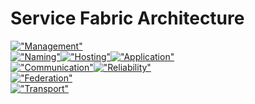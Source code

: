 # Service Fabric Architecture

[!["Management"](https://github.com/GitTorre/service-fabric/blob/master/Architecture/Images/Management.png)](https://github.com/GitTorre/service-fabric/tree/master/src/prod/src/Management/README.md)  
[!["Naming"](https://github.com/GitTorre/service-fabric/blob/master/Architecture/Images/Naming.png)](https://github.com/GitTorre/service-fabric/tree/master/src/prod/src/Naming/README.md)[!["Hosting"](https://github.com/GitTorre/service-fabric/blob/master/Architecture/Images/Hosting.png)](https://github.com/GitTorre/service-fabric/tree/master/src/prod/src/Hosting2/README.md)[!["Application"](https://github.com/GitTorre/service-fabric/blob/master/Architecture/Images/Application.png)](https://github.com/GitTorre/service-fabric/tree/master/src/prod/src/Application)  
[!["Communication"](https://github.com/GitTorre/service-fabric/blob/master/Architecture/Images/Communication.png)](https://github.com/GitTorre/service-fabric/tree/master/src/prod/src/Communication/README.md)[!["Reliability"](https://github.com/GitTorre/service-fabric/blob/master/Architecture/Images/Reliability.png)](https://github.com/GitTorre/service-fabric/tree/master/src/prod/src/Reliability/README.md)  
[!["Federation"](https://github.com/GitTorre/service-fabric/blob/master/Architecture/Images/Federation.png)](https://github.com/GitTorre/service-fabric/tree/master/src/prod/src/Federation/README.md)  
[!["Transport"](https://github.com/GitTorre/service-fabric/blob/master/Architecture/Images/Transport.png)](https://github.com/GitTorre/service-fabric/tree/master/src/prod/src/Transport/README.md)
